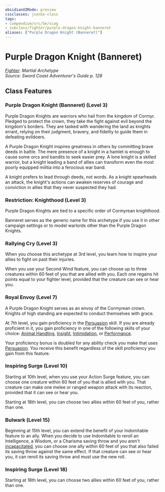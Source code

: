 ```yaml
---
obsidianUIMode: preview
cssclasses: json5e-class
tags:
- compendium/src/5e/scag
- subclass/fighter/purple-dragon-knight-banneret
aliases: ["Purple Dragon Knight (Banneret)"]
---
```

# Purple Dragon Knight (Banneret)
*[Fighter](fighter.md): Martial Archetype*  
*Source: Sword Coast Adventurer's Guide p. 128*  


## Class Features

### Purple Dragon Knight (Banneret) (Level 3)

Purple Dragon Knights are warriors who hail from the kingdom of Cormyr. Pledged to protect the crown, they take the fight against evil beyond the kingdom's borders. They are tasked with wandering the land as knights errant, relying on their judgment, bravery, and fidelity to guide them in defeating evildoers.

A Purple Dragon Knight inspires greatness in others by committing brave deeds in battle. The mere presence of a knight in a hamlet is enough to cause some orcs and bandits to seek easier prey. A lone knight is a skilled warrior, but a knight leading a band of allies can transform even the most poorly equipped militia into a ferocious war band.

A knight prefers to lead through deeds, not words. As a knight spearheads an attack, the knight's actions can awaken reserves of courage and conviction in allies that they never suspected they had.

### Restriction: Knighthood (Level 3)

Purple Dragon Knights are tied to a specific order of Cormyrean knighthood.

Banneret serves as the generic name for this archetype if you use it in other campaign settings or to model warlords other than the Purple Dragon Knights.

### Rallying Cry (Level 3)

When you choose this archetype at 3rd level, you learn how to inspire your allies to fight on past their injuries.

When you use your Second Wind feature, you can choose up to three creatures within 60 feet of you that are allied with you. Each one regains hit points equal to your fighter level, provided that the creature can see or hear you.

### Royal Envoy (Level 7)

A Purple Dragon Knight serves as an envoy of the Cormyrean crown. Knights of high standing are expected to conduct themselves with grace.

At 7th level, you gain proficiency in the [Persuasion](/3-Mechanics/CLI/rules/skills.md#Persuasion) skill. If you are already proficient in it, you gain proficiency in one of the following skills of your choice: [Animal Handling](/3-Mechanics/CLI/rules/skills.md#Animal%20Handling), [Insight](/3-Mechanics/CLI/rules/skills.md#Insight), [Intimidation](/3-Mechanics/CLI/rules/skills.md#Intimidation), or [Performance](/3-Mechanics/CLI/rules/skills.md#Performance).

Your proficiency bonus is doubled for any ability check you make that uses [Persuasion](/3-Mechanics/CLI/rules/skills.md#Persuasion). You receive this benefit regardless of the skill proficiency you gain from this feature.

### Inspiring Surge (Level 10)

Starting at 10th level, when you use your Action Surge feature, you can choose one creature within 60 feet of you that is allied with you. That creature can make one melee or ranged weapon attack with its reaction, provided that it can see or hear you.

Starting at 18th level, you can choose two allies within 60 feet of you, rather than one.

### Bulwark (Level 15)

Beginning at 15th level, you can extend the benefit of your Indomitable feature to an ally. When you decide to use Indomitable to reroll an Intelligence, a Wisdom, or a Charisma saving throw and you aren't [incapacitated](/3-Mechanics/CLI/rules/conditions.md#incapacitated), you can choose one ally within 60 feet of you that also failed its saving throw against the same effect. If that creature can see or hear you, it can reroll its saving throw and must use the new roll.

### Inspiring Surge (Level 18)

Starting at 18th level, you can choose two allies within 60 feet of you, rather than one.